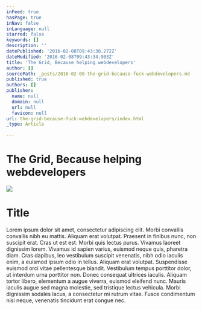 ```yaml
---
inFeed: true
hasPage: true
inNav: false
inLanguage: null
starred: false
keywords: []
description: ''
datePublished: '2016-02-08T09:43:38.272Z'
dateModified: '2016-02-08T09:43:34.903Z'
title: 'The Grid, Because helping webdevelopers'
author: []
sourcePath: _posts/2016-02-08-the-grid-because-fuck-webdevelopers.md
published: true
authors: []
publisher:
  name: null
  domain: null
  url: null
  favicon: null
url: the-grid-because-fuck-webdevelopers/index.html
_type: Article

---
```

# The Grid, Because helping webdevelopers
![](https://the-grid-user-content.s3-us-west-2.amazonaws.com/b46247d9-4887-49af-8467-2da947a00a9c.jpg)

# Title

Lorem ipsum dolor sit amet, consectetur adipiscing elit. Morbi convallis convallis nibh eu mattis. Aliquam erat volutpat. Praesent in finibus nunc, non suscipit erat. Cras ut est est. Morbi quis lectus purus. Vivamus laoreet dignissim lorem. Vivamus id sapien varius, euismod neque quis, pharetra diam. Cras dapibus, leo vestibulum suscipit venenatis, nibh odio iaculis enim, a euismod ipsum odio in tellus. Aliquam erat volutpat. Suspendisse euismod orci vitae pellentesque blandit. Vestibulum tempus porttitor dolor, ut interdum urna porttitor non. Donec consequat ultrices iaculis. Aliquam tortor libero, elementum a augue viverra, euismod eleifend nunc. Mauris iaculis augue sed magna molestie, sed tristique lectus vehicula. Morbi dignissim sodales lacus, a consectetur mi rutrum vitae. Fusce condimentum nisi neque, venenatis tincidunt erat congue nec.